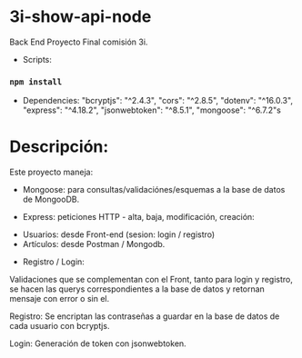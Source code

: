 # 3i-show-api-node

Back End Proyecto Final comisión 3i.

- Scripts:

### `npm install`

- Dependencies:
  "bcryptjs": "^2.4.3",
  "cors": "^2.8.5",
  "dotenv": "^16.0.3",
  "express": "^4.18.2",
  "jsonwebtoken": "^8.5.1",
  "mongoose": "^6.7.2"s

# Descripción:

Este proyecto maneja:

- Mongoose: para consultas/validaciónes/esquemas a la base de datos de MongooDB.

- Express: peticiones HTTP - alta, baja, modificación, creación:

* Usuarios: desde Front-end (sesion: login / registro)
* Artículos: desde Postman / Mongodb.

- Registro / Login:

Validaciones que se complementan con el Front, tanto para login y registro, se hacen las querys correspondientes a la base de datos y retornan mensaje con error o sin el.

Registro: Se encriptan las contraseñas a guardar en la base de datos de cada usuario con bcryptjs.

Login: Generación de token con jsonwebtoken.
